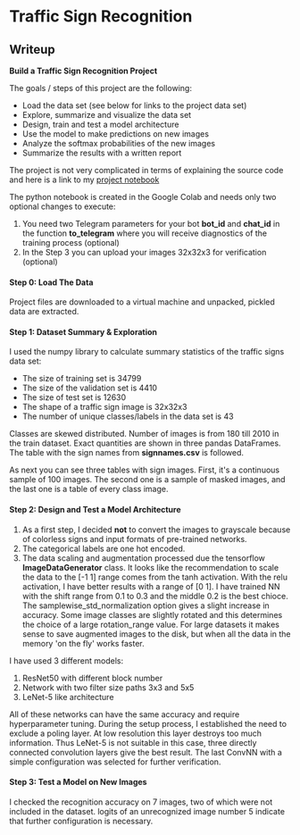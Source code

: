 
# **Traffic Sign Recognition** 

## Writeup

**Build a Traffic Sign Recognition Project**

The goals / steps of this project are the following:
* Load the data set (see below for links to the project data set)
* Explore, summarize and visualize the data set
* Design, train and test a model architecture
* Use the model to make predictions on new images
* Analyze the softmax probabilities of the new images
* Summarize the results with a written report

The project is not very complicated in terms of explaining the source code
and here is a link to my [project notebook](https://github.com/lexandree/udacity-autonomous-car/blob/master/project3/Traffic_Sign_Classifier.ipynb)

The python notebook is created in the Google Colab and needs only two optional changes to execute:
 1. You need two Telegram parameters for your bot **bot_id** and **chat_id** in the function **to_telegram** where you will receive diagnostics of the training process (optional)
 2. In the Step 3 you can upload your images 32x32x3 for verification (optional)


#### Step 0: Load The Data
Project files are downloaded to a virtual machine and unpacked, pickled data are extracted.

#### Step 1: Dataset Summary & Exploration
I used the numpy library to calculate summary statistics of the traffic
signs data set:

* The size of training set is 34799
* The size of the validation set is 4410
* The size of test set is 12630
* The shape of a traffic sign image is 32x32x3
* The number of unique classes/labels in the data set is 43

Classes are skewed distributed. Number of images is from 180 till 2010 in the train dataset. Exact quantities are shown in three pandas DataFrames. The table with the sign names from **signnames.csv** is followed.

As next you can see three tables with sign images. First, it's a continuous sample of 100 images. The second one is a sample of masked images, and the last one is a table of every class image.

#### Step 2: Design and Test a Model Architecture

 1. As a first step, I decided **not** to convert the images to grayscale because of colorless signs and input formats of pre-trained networks.
 2. The categorical labels are one hot encoded.
 3. The data scaling and augmentation processed due the tensorflow **ImageDataGenerator** class. It looks like the recommendation to scale the data to the [-1 1] range comes from the tanh activation. With the relu activation, I have better results with a range of [0 1]. I have trained NN with the shift range from 0.1 to 0.3 and the middle 0.2 is the best chioce. The samplewise_std_normalization option gives a slight increase in accuracy. Some image classes are slightly rotated and this determines the choice of a large rotation_range value. For large datasets it makes sense to save augmented images to the disk, but when all the data in the memory 'on the fly' works faster.
 
I have used 3 different models:
 1. ResNet50 with different block number
 2. Network with two filter size paths 3x3 and 5x5
 3. LeNet-5 like architecture

All of these networks can have the same accuracy and require hyperparameter tuning. During the setup process, I established the need to exclude a poling layer. At low resolution this layer destroys too much information. Thus LeNet-5 is not suitable in this case, three directly connected convolution layers give the best result. The last ConvNN with a simple configuration was selected for further verification.

#### Step 3: Test a Model on New Images

I checked the recognition accuracy on 7 images, two of which were not included in the dataset. logits of an unrecognized image number 5 indicate that further configuration is necessary.
